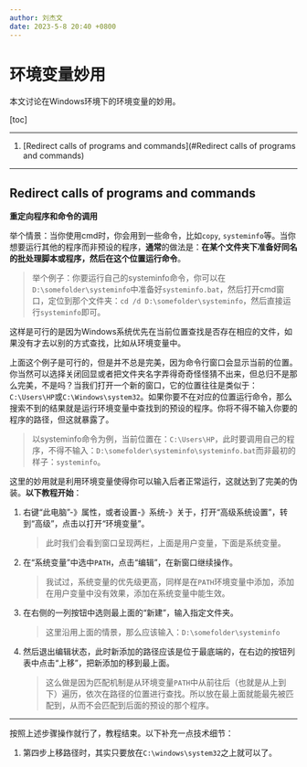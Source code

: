 ```yaml
---
author: 刘杰文
date: 2023-5-8 20:40 +0800
---
```


# 环境变量妙用

本文讨论在Windows环境下的环境变量的妙用。

[toc]

---

1. [Redirect calls of programs and commands](#Redirect calls of programs and commands)

---

## Redirect calls of programs and commands

**重定向程序和命令的调用**

举个情景：当你使用cmd时，你会用到一些命令，比如`copy`, `systeminfo`等。当你想要运行其他的程序而非预设的程序，**通常**的做法是：**在某个文件夹下准备好同名的批处理脚本或程序，然后在这个位置运行命令**。

> 举个例子：你要运行自己的systeminfo命令，你可以在`D:\somefolder\systeminfo`中准备好`systeminfo.bat`，然后打开cmd窗口，定位到那个文件夹：`cd /d D:\somefolder\systeminfo`，然后直接运行`systeminfo`即可。

这样是可行的是因为Windows系统优先在当前位置查找是否存在相应的文件，如果没有才去以别的方式查找，比如从环境变量中。

上面这个例子是可行的，但是并不总是完美，因为命令行窗口会显示当前的位置。你当然可以选择关闭回显或者把文件夹名字弄得奇奇怪怪猜不出来，但总归不是那么完美，不是吗？当我们打开一个新的窗口，它的位置往往是类似于：`C:\Users\HP`或`C:\Windows\system32`。如果你要不在对应的位置运行命令，那么搜索不到的结果就是运行环境变量中查找到的预设的程序。你将不得不输入你要的程序的路径，但这就暴露了。

> 以systeminfo命令为例，当前位置在：`C:\Users\HP`，此时要调用自己的程序，不得不输入：`D:\somefolder\systeminfo\systeminfo.bat`而非最初的样子：`systeminfo`。

这里的妙用就是利用环境变量使得你可以输入后者正常运行，这就达到了完美的伪装。**以下教程开始**：

1. 右键“此电脑”-》属性，或者设置-》系统-》关于，打开“高级系统设置”，转到“高级”，点击以打开“环境变量”。

   > 此时我们会看到窗口呈现两栏，上面是用户变量，下面是系统变量。

2. 在“系统变量”中选中`PATH`，点击“编辑”，在新窗口继续操作。

   > 我试过，系统变量的优先级更高，同样是在`PATH`环境变量中添加，添加在用户变量中没有效果，添加在系统变量中能生效。

3. 在右侧的一列按钮中选则最上面的“新建”，输入指定文件夹。

   > 这里沿用上面的情景，那么应该输入：`D:\somefolder\systeminfo`

4. 然后退出编辑状态，此时新添加的路径应该是位于最底端的，在右边的按钮列表中点击“上移”，把新添加的移到最上面。

   > 这么做是因为匹配机制是从环境变量`PATH`中从前往后（也就是从上到下）遍历，依次在路径的位置进行查找。所以放在最上面就能最先被匹配到，从而不会匹配到后面的预设的那个程序。

---

按照上述步骤操作就行了，教程结束。以下补充一点技术细节：

1. 第四步上移路径时，其实只要放在`C:\windows\system32`之上就可以了。

